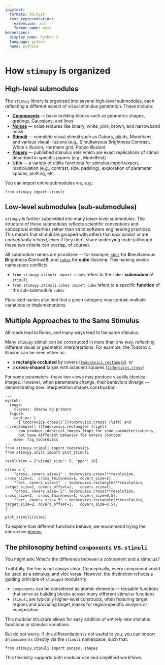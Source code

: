 ```yaml
---
jupytext:
  formats: md:myst
  text_representation:
    extension: .md
    format_name: myst
kernelspec:
  display_name: Python 3
  language: python
  name: python3
---
```

# How `stimupy` is organized

## High-level submodules

The `stimupy` library is organized into several high-level submodules, each reflecting a different aspect of visual stimulus generation. These include:

- **[Components](../reference/_api/stimupy.components)** — basic building blocks such as geometric shapes, gratings, Gaussians, and lines  
- **[Noises](../reference/_api/stimupy.noises)** — noise textures like binary, white, pink, brown, and narrowband noise  
- **[Stimuli](../reference/_api/stimupy.stimuli)** — complete visual stimuli such as Gabors, plaids, Mondrians, and various visual illusions (e.g., Simultaneous Brightness Contrast, White's illusion, Hermann grid, Ponzo illusion)  
- **[Papers](../reference/_api/stimupy.papers)** — published stimulus sets which are exact replications of stimuli described in specific papers (e.g., ModelFest)  
- **[Utils](https://stimupy.readthedocs.io/en/latest/reference/_api/stimupy.utils.html)** — a variety of utility functions for stimulus import/export, manipulation (e.g., contrast, size, padding), exploration of parameter spaces, plotting, etc  

You can import entire submodules via, e.g.:
```
from stimupy import stimuli
```


## Low-level submodules (sub-submodules)

`stimupy` is further subdivided into many lower-level submodules. The structure of these submodules reflects scientific conventions and conceptual similarities rather than strict software engineering practices. This means that stimuli are grouped with others that *look similar* or are *conceptually related*, even if they don't share underlying code (although these two criteria can overlap, of course).

All submodule names are pluralized — for example, [`sbcs`](sbcs) for **S**imultaneous **B**rightness **C**ontrast**S**, and [`cubes`](cubes) for **cube** illusion**s**. This naming avoids namespace conflicts:

- `from stimupy.stimuli import cubes` refers to the `cubes` **submodule** of `stimuli`
- `from stimupy.stimuli.cubes import cube` refers to a specific **function** of the sub-submodule `cubes`

Pluralized names also hint that a given category may contain multiple variations or implementations.


## Multiple Approaches to the Same Stimulus

All roads lead to Rome, and many ways lead to the same stimulus.

Many `stimupy` stimuli can be constructed in more than one way, reflecting different visual or geometric interpretations. For example, the Todorovic Illusion can be seen either as:

- a **rectangle occluded** by covers ([`todorovics.rectangle`](todorovics.rectangle)), or  
- a **cross-shaped** target with adjacent squares ([`todorovics.cross`](todorovics.cross))

For some parameters, these two views may produce visually identical images. However, when parameters change, their behaviors diverge — demonstrating how interpretation shapes construction.


```{code-cell}
---
mystnb:
  image:
    classes: shadow bg-primary
  figure:
    caption: |
      [`todorovics.cross()`](todorovics.cross) (left) and [`.rectangle()`](todorovics.rectangle) (right)
      can produce identical images (top) for some parameterizations,
      but have different behavior for others (bottom)
    name: fig_todorovics
---
from stimupy.stimuli import todorovics
from stimupy.utils import plot_stimuli

resolution = {"visual_size": 5, "ppd": 10}

stims = {
    "cross, covers_size=1" : todorovics.cross(**resolution,     cross_size=2,  cross_thickness=1, covers_size=1),
    "rect, covers_size=1"  : todorovics.rectangle(**resolution, target_size=2, covers_offset=1,   covers_size=1),
    "cross, covers_size=.5": todorovics.cross(**resolution,     cross_size=2,  cross_thickness=1, covers_size=0.5),
    "rect, covers_size=.5" : todorovics.rectangle(**resolution, target_size=2, covers_offset=1,   covers_size=0.5),
}

plot_stimuli(stims)
```

To explore how different functions behave, we recommend trying the interactive [demos](../reference/demos).


## The philosophy behind `components` vs. `stimuli`

You might ask: What's the difference between a component and a stimulus?

Truthfully, the line is not always clear. Conceptually, every component could be used as a stimulus, and vice versa. However, the distinction reflects a guiding principle of `stimupy`s modularity:

- `components` can be considered as atomic elements — reusable functions that serve as building blocks across many different stimulus functions
- `stimuli` are typically higher-level constructs, often featuring target regions and providing target_masks for region-specific analysis or manipulation

This modular structure allows for easy addition of entirely new stimulus functions or stimulus variations.

But do not worry. If this differentiation is not useful to you, you can import all `components` directly via the `stimuli` namespace, such that:
```
from stimupy.stimuli import ponzos, shapes
```
This flexibility supports both modular use and simplified workflows.
